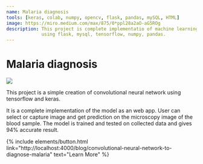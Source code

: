 ```yaml
---
name: Malaria diagnosis
tools: [keras, colab, numpy, opencv, flask, pandas, mySQL, HTML]
image: https://miro.medium.com/max/875/0*ppl28a2aO-aG5ROg
description: This project is complete implementatio of machine learning model as an web app,
             using flask, mysql, tensorflow, numpy, pandas.
---
```


# Malaria diagnosis
![](https://miro.medium.com/max/875/0*ppl28a2aO-aG5ROg)

This project is a simple creation of convolutional neural network using tensorflow and keras.

It is a complete implementation of the model as an web app. User can select or capture image and get prediction on the microscopy image of the blood sample. The model is trained and tested on collected data and gives 94% accurate result.

<p class="text-center">
{% include elements/button.html link="http://localhost:4000/blog/convolutional-neural-network-to-diagnose-malaria" text="Learn More" %}
</p>